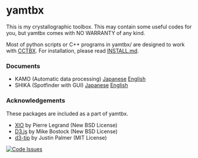 # yamtbx
This is my crystallographic toolbox. This may contain some useful codes for you, but yamtbx comes with NO WARRANTY of any kind.

Most of python scripts or C++ programs in yamtbx/ are designed to work with [CCTBX](https://cctbx.github.io/).
For installation, please read [INSTALL.md](INSTALL.md).

### Documents

* KAMO (Automatic data processing) [Japanese](doc/kamo-ja.md) [English](doc/kamo-en.md)
* SHIKA (Spotfinder with GUI) [Japanese](doc/shika-ja.md) [English](doc/shika-en.md)

### Acknowledgements

These packages are included as a part of yamtbx.

* [XIO](https://code.google.com/p/xdsme/) by Pierre Legrand (New BSD License)
* [D3.js](http://d3js.org/) by Mike Bostock (New BSD License)
* [d3-tip](https://github.com/Caged/d3-tip) by Justin Palmer (MIT License)

[![Code Issues](https://www.quantifiedcode.com/api/v1/project/b1023eb0a40b4b48a9efd3396cc8265e/badge.svg)](https://www.quantifiedcode.com/app/project/b1023eb0a40b4b48a9efd3396cc8265e)
